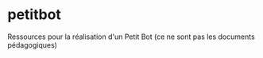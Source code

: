 # petitbot
Ressources pour la réalisation d'un Petit Bot (ce ne sont pas les documents pédagogiques)
